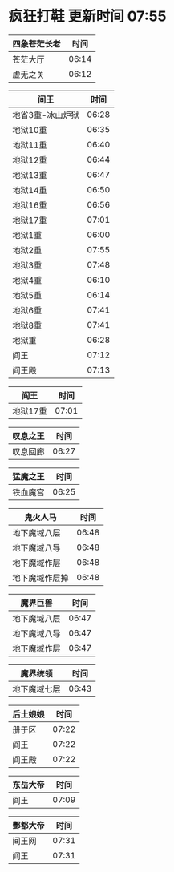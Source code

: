 # 疯狂打鞋 更新时间 07:55

| 四象苍茫长老   | 时间    |
|--------|-------|
| 苍茫大厅 | 06:14 |
| 虚无之关 | 06:12 |

| 间王   | 时间    |
|--------|-------|
| 地省3重-冰山炉狱 | 06:28 |
| 地狱10重 | 06:35 |
| 地狱11重 | 06:40 |
| 地狱12重 | 06:44 |
| 地狱13重 | 06:47 |
| 地狱14重 | 06:50 |
| 地狱16重 | 06:56 |
| 地狱17重 | 07:01 |
| 地狱1重 | 06:00 |
| 地狱2重 | 07:55 |
| 地狱3重 | 07:48 |
| 地狱4重 | 06:10 |
| 地狱5重 | 06:14 |
| 地狱6重 | 07:41 |
| 地狱8重 | 07:41 |
| 地狱重 | 06:28 |
| 阎王 | 07:12 |
| 阎王殿 | 07:13 |

| 阎王   | 时间    |
|--------|-------|
| 地狱17重 | 07:01 |

| 叹息之王   | 时间    |
|--------|-------|
| 叹息回廊 | 06:27 |

| 猛魔之王   | 时间    |
|--------|-------|
| 铁血魔宫 | 06:25 |

| 鬼火人马   | 时间    |
|--------|-------|
| 地下魔域八层 | 06:48 |
| 地下魔域八导 | 06:48 |
| 地下魔域作层 | 06:48 |
| 地下魔域作层掉 | 06:48 |

| 魔界巨兽   | 时间    |
|--------|-------|
| 地下魔域八层 | 06:47 |
| 地下魔域八导 | 06:47 |
| 地下魔域作层 | 06:47 |

| 魔界统领   | 时间    |
|--------|-------|
| 地下魔域七层 | 06:43 |

| 后土娘娘   | 时间    |
|--------|-------|
| 册于区 | 07:22 |
| 阎王 | 07:22 |
| 阎王殿 | 07:22 |

| 东岳大帝   | 时间    |
|--------|-------|
| 阎王 | 07:09 |

| 酆都大帝   | 时间    |
|--------|-------|
| 间王网 | 07:31 |
| 阎王 | 07:31 |